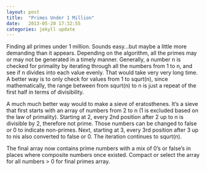 ```yaml
---
layout: post
title:  "Primes Under 1 Million"
date:   2013-05-20 17:32:55
categories: jekyll update
---
```


Finding all primes under 1 million. Sounds easy…but maybe a little more demanding than it appears. Depending on the algorithm, all the primes may or may not be generated in a timely manner. Generally, a number n is checked for primality by iterating through all the numbers from 1 to n, and see if n divides into each value evenly. That would take very very long time. A better way is to only check for values from 1 to squrt(n), since mathematically, the range between from squrt(n) to n is just a repeat of the first half in terms of divisibility.

A much much better way would to make a sieve of eratosthenes. It’s a sieve that first starts with an array of numbers from 2 to n (1 is excluded based on the law of primality). Starting at 2, every 2nd position after 2 up to n is divisible by 2, therefore not prime. Those numbers can be changed to false or 0 to indicate non-primes. Next, starting at 3, every 3rd position after 3 up to nis also converted to false or 0. The iteration continues to squrt(n).

The final array now contains prime numbers with a mix of 0’s or false’s in places where composite numbers once existed. Compact or select the array for all numbers > 0 for final primes array.